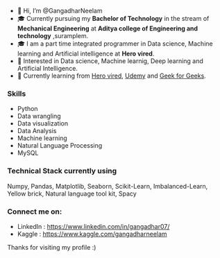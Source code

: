 - 👋 Hi, I’m @GangadharNeelam
- 🎓 Currently pursuing my **Bachelor of Technology** in the stream of **Mechanical Engineering** at **Aditya college of Engineering and technology** ,suramplem.
- 🎓 I am a part time integrated programmer in Data science, Machine learning and Artificial intelligence at **Hero vired**.
- 👀 Interested in Data science, Machine learnig, Deep learning and Artificial Intelligence.
- 🌱 Currently learning from [Hero vired](https://vlearn.herovired.com/), [Udemy](https://www.udemy.com/) and [Geek for Geeks](https://www.geeksforgeeks.org/).

### Skills
- Python
- Data wrangling
- Data visualization
- Data Analysis
- Machine learning
- Natural Language Processing
- MySQL

### Technical Stack currently using
Numpy, Pandas, Matplotlib, Seaborn, Scikit-Learn, Imbalanced-Learn, Yellow brick, Natural language tool kit, Spacy

### Connect me on:
- LinkedIn : https://www.linkedin.com/in/gangadhar07/
- Kaggle : https://www.kaggle.com/gangadharneelam

Thanks for visiting my profile :)
